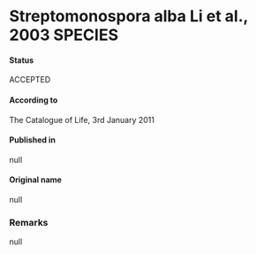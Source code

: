 Streptomonospora alba Li et al., 2003 SPECIES
=======

#### Status
ACCEPTED

#### According to
The Catalogue of Life, 3rd January 2011

#### Published in
null

#### Original name
null

### Remarks
null